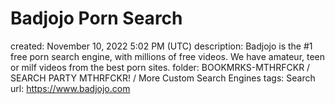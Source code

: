 # Badjojo Porn Search

created: November 10, 2022 5:02 PM (UTC)
description: Badjojo is the #1 free porn search engine, with millions of free videos. We have amateur, teen or milf videos from the best porn sites.
folder: BOOKMRKS-MTHRFCKR / SEARCH PARTY MTHRFCKR! / More Custom Search Engines
tags: Search
url: https://www.badjojo.com
